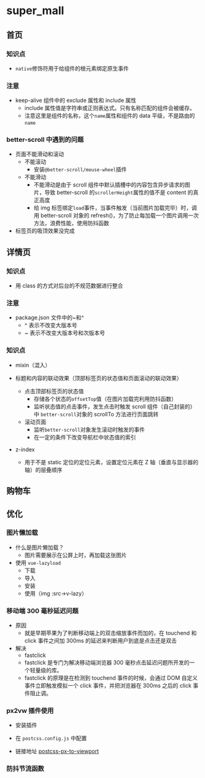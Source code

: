 # super_mall

## 首页

### 知识点

- `native`修饰符用于给组件的根元素绑定原生事件

### 注意

- keep-alive 组件中的 exclude 属性和 include 属性
  - include 属性值是字符串或正则表达式。只有名称匹配的组件会被缓存。
  - 注意这里是组件的名称，这个`name`属性和组件的 data 平级，不是路由的`name`

### better-scroll 中遇到的问题

- 页面不能滑动和滚动
  - 不能滚动
    - 安装`@better-scroll/mouse-wheel`插件
  - 不能滑动
    - 不能滑动是由于 scroll 组件中默认插槽中的内容包含异步请求的图片，导致 better-scroll 的`scrollerHeight`属性的值不是 content 的真正高度
    - 给 img 标签绑定`load`事件，当事件触发（当前图片加载完毕）时，调用 better-scroll 对象的 refresh()，为了防止每加载一个图片调用一次方法，浪费性能，使用防抖函数
- 标签页的吸顶效果没完成

## 详情页

### 知识点

- 用 class 的方式对后台的不规范数据进行整合

### 注意

- package.json 文件中的~和^
  - ^ 表示不改变大版本号
  - ~ 表示不改变大版本号和次版本号

### 知识点

- mixin（混入）

- 标题和内容的联动效果（顶部标签页的状态值和页面滚动的联动效果）
  - 点击顶部标签页的状态值
    - 存储各个状态的`offsetTop`值（在图片加载完利用防抖函数）
    - 监听状态值的点击事件，发生点击时触发 scroll 组件（自己封装的）中 `better-scroll`对象的 scrollTo 方法进行页面跳转
  - 滚动页面
    - 监听`better-scroll`对象发生滚动时触发的事件
    - 在一定的条件下改变导航栏中状态值的索引
- z-index
  - 用于不是 static 定位的定位元素，设置定位元素在 Z 轴（垂直与显示器的轴）的层叠顺序

## 购物车

## 优化

### 图片懒加载

- 什么是图片懒加载？
  - 图片需要展示在公屏上时，再加载这张图片
- 使用 `vue-lazyload`
  - 下载
  - 导入
  - 安装
  - 使用（img :src->v-lazy）

### 移动端 300 毫秒延迟问题

- 原因
  - 就是早期苹果为了判断移动端上的双击缩放事件而加的，在 touchend 和 click 事件之间加 300ms 的延迟来判断用户到底是点击还是双击
- 解决
  - fastclick
  - fastclick 是专门为解决移动端浏览器 300 毫秒点击延迟问题所开发的一个轻量级的库。
  - fastclick 的原理是在检测到 touchend 事件的时候，会通过 DOM 自定义事件立即触发模拟一个 click 事件，并把浏览器在 300ms 之后的 click 事件阻止调。

### px2vw 插件使用

- 安装插件

- 在 `postcss.config.js` 中配置

- 链接地址 [postcss-px-to-viewport](https://github.com/evrone/postcss-px-to-viewport/blob/master/README_CN.md/)

### 防抖节流函数
